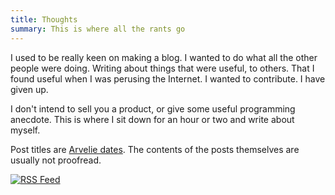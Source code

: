 ```yaml
---
title: Thoughts
summary: This is where all the rants go
---
```

I used to be really keen on making a blog. I wanted to do what all the other people were doing. Writing about things that were useful, to others. That I found useful when I was perusing the Internet. I wanted to contribute. I have given up.

I don't intend to sell you a product, or give some useful programming anecdote. This is where I sit down for an hour or two and write about myself.

Post titles are [Arvelie dates](https://wiki.xxiivv.com/site/arvelie.html). The contents of the posts themselves are usually not proofread.

[![RSS Feed](/img/rss28.png)](/diary/index.xml)
